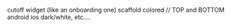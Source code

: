 cutoff widget (like an onboarding one)
scaffold colored // TOP and BOTTOM android ios dark/white, etc....
